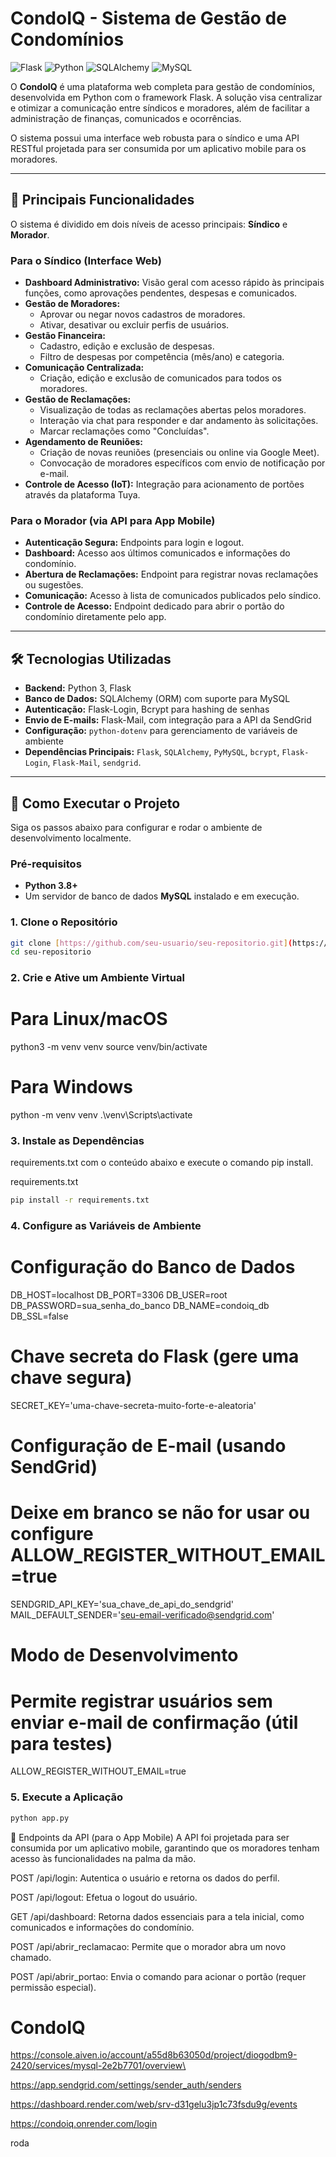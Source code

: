 # CondoIQ - Sistema de Gestão de Condomínios

![Flask](https://img.shields.io/badge/Flask-000000?style=for-the-badge&logo=flask&logoColor=white)
![Python](https://img.shields.io/badge/Python-3776AB?style=for-the-badge&logo=python&logoColor=white)
![SQLAlchemy](https://img.shields.io/badge/SQLAlchemy-D71F00?style=for-the-badge&logo=sqlalchemy&logoColor=white)
![MySQL](https://img.shields.io/badge/MySQL-4479A1?style=for-the-badge&logo=mysql&logoColor=white)

O **CondoIQ** é uma plataforma web completa para gestão de condomínios, desenvolvida em Python com o framework Flask. A solução visa centralizar e otimizar a comunicação entre síndicos e moradores, além de facilitar a administração de finanças, comunicados e ocorrências.

O sistema possui uma interface web robusta para o síndico e uma API RESTful projetada para ser consumida por um aplicativo mobile para os moradores.

***

## 🌟 Principais Funcionalidades

O sistema é dividido em dois níveis de acesso principais: **Síndico** e **Morador**.

### Para o Síndico (Interface Web)
* **Dashboard Administrativo:** Visão geral com acesso rápido às principais funções, como aprovações pendentes, despesas e comunicados.
* **Gestão de Moradores:**
    * Aprovar ou negar novos cadastros de moradores.
    * Ativar, desativar ou excluir perfis de usuários.
* **Gestão Financeira:**
    * Cadastro, edição e exclusão de despesas.
    * Filtro de despesas por competência (mês/ano) e categoria.
* **Comunicação Centralizada:**
    * Criação, edição e exclusão de comunicados para todos os moradores.
* **Gestão de Reclamações:**
    * Visualização de todas as reclamações abertas pelos moradores.
    * Interação via chat para responder e dar andamento às solicitações.
    * Marcar reclamações como "Concluídas".
* **Agendamento de Reuniões:**
    * Criação de novas reuniões (presenciais ou online via Google Meet).
    * Convocação de moradores específicos com envio de notificação por e-mail.
* **Controle de Acesso (IoT):** Integração para acionamento de portões através da plataforma Tuya.

### Para o Morador (via API para App Mobile)
* **Autenticação Segura:** Endpoints para login e logout.
* **Dashboard:** Acesso aos últimos comunicados e informações do condomínio.
* **Abertura de Reclamações:** Endpoint para registrar novas reclamações ou sugestões.
* **Comunicação:** Acesso à lista de comunicados publicados pelo síndico.
* **Controle de Acesso:** Endpoint dedicado para abrir o portão do condomínio diretamente pelo app.

***

## 🛠️ Tecnologias Utilizadas

* **Backend:** Python 3, Flask
* **Banco de Dados:** SQLAlchemy (ORM) com suporte para MySQL
* **Autenticação:** Flask-Login, Bcrypt para hashing de senhas
* **Envio de E-mails:** Flask-Mail, com integração para a API da SendGrid
* **Configuração:** `python-dotenv` para gerenciamento de variáveis de ambiente
* **Dependências Principais:** `Flask`, `SQLAlchemy`, `PyMySQL`, `bcrypt`, `Flask-Login`, `Flask-Mail`, `sendgrid`.

***

## 🚀 Como Executar o Projeto

Siga os passos abaixo para configurar e rodar o ambiente de desenvolvimento localmente.

### Pré-requisitos
* **Python 3.8+**
* Um servidor de banco de dados **MySQL** instalado e em execução.

### 1. Clone o Repositório
```bash
git clone [https://github.com/seu-usuario/seu-repositorio.git](https://github.com/seu-usuario/seu-repositorio.git)
cd seu-repositorio
```


### 2. Crie e Ative um Ambiente Virtual
# Para Linux/macOS
python3 -m venv venv
source venv/bin/activate

# Para Windows
python -m venv venv
.\venv\Scripts\activate

### 3. Instale as Dependências
requirements.txt com o conteúdo abaixo e execute o comando pip install.

requirements.txt

```bash
pip install -r requirements.txt
```

### 4. Configure as Variáveis de Ambiente

# Configuração do Banco de Dados
DB_HOST=localhost
DB_PORT=3306
DB_USER=root
DB_PASSWORD=sua_senha_do_banco
DB_NAME=condoiq_db
DB_SSL=false

# Chave secreta do Flask (gere uma chave segura)
SECRET_KEY='uma-chave-secreta-muito-forte-e-aleatoria'

# Configuração de E-mail (usando SendGrid)
# Deixe em branco se não for usar ou configure ALLOW_REGISTER_WITHOUT_EMAIL=true
SENDGRID_API_KEY='sua_chave_de_api_do_sendgrid'
MAIL_DEFAULT_SENDER='seu-email-verificado@sendgrid.com'

# Modo de Desenvolvimento
# Permite registrar usuários sem enviar e-mail de confirmação (útil para testes)
ALLOW_REGISTER_WITHOUT_EMAIL=true

### 5. Execute a Aplicação

```bash
python app.py
```


📡 Endpoints da API (para o App Mobile)
A API foi projetada para ser consumida por um aplicativo mobile, garantindo que os moradores tenham acesso às funcionalidades na palma da mão.

POST /api/login: Autentica o usuário e retorna os dados do perfil.

POST /api/logout: Efetua o logout do usuário.

GET /api/dashboard: Retorna dados essenciais para a tela inicial, como comunicados e informações do condomínio.

POST /api/abrir_reclamacao: Permite que o morador abra um novo chamado.

POST /api/abrir_portao: Envia o comando para acionar o portão (requer permissão especial).


# CondoIQ
https://console.aiven.io/account/a55d8b63050d/project/diogodbm9-2420/services/mysql-2e2b7701/overview\

https://app.sendgrid.com/settings/sender_auth/senders

https://dashboard.render.com/web/srv-d31gelu3jp1c73fsdu9g/events

https://condoiq.onrender.com/login

roda




